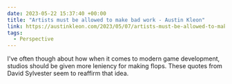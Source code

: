 ```yaml
---
date: 2023-05-22 15:37:40 +00:00
title: "Artists must be allowed to make bad work - Austin Kleon"
link: https://austinkleon.com/2023/05/07/artists-must-be-allowed-to-make-bad-work/
tags:
  - Perspective
---
```


I've often though about how when it comes to modern game development, studios should be given more leniency for making flops. These quotes from David Sylvester seem to reaffirm that idea.
